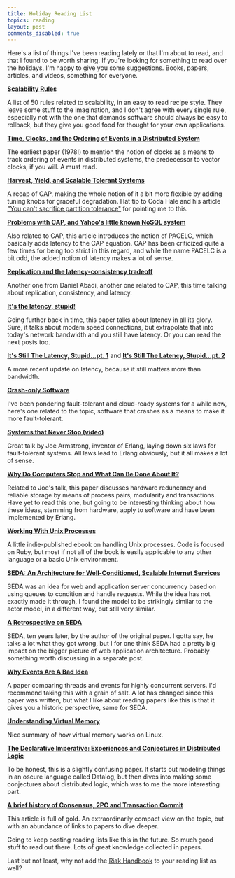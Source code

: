 ```yaml
---
title: Holiday Reading List
topics: reading
layout: post
comments_disabled: true
---
```

Here's a list of things I've been reading lately or that I'm about to read, and
that I found to be worth sharing.  If you're looking for something to read over
the holidays, I'm happy to give you some suggestions. Books, papers, articles,
and videos, something for everyone.

[**Scalability Rules**](http://scalabilityrules.com/)

A list of 50 rules related to scalability, in an easy to read recipe style.
They leave some stuff to the imagination, and I don't agree with every single
rule, especially not with the one that demands software should always be easy
to rollback, but they give you good food for thought for your own
applications. 

[**Time, Clocks, and the Ordering of Events in a Distributed System**](http://research.microsoft.com/en-us/um/people/lamport/pubs/time-clocks.pdf)

The earliest paper (1978!) to mention the notion of clocks as a means to track
ordering of events in distributed systems, the predecessor to vector clocks,
if you will. A must read.

[**Harvest, Yield, and Scalable Tolerant Systems**](http://radlab.cs.berkeley.edu/people/fox/static/pubs/pdf/c18.pdf)

A recap of CAP, making the whole notion of it a bit more flexible by adding
tuning knobs for graceful degradation. Hat tip to Coda Hale and his article
["You can't sacrifice partition tolerance"](http://codahale.com/you-cant-sacrifice-partition-tolerance/) for pointing me to this.

[**Problems with CAP, and Yahoo's little known NoSQL system**](http://dbmsmusings.blogspot.com/2010/04/problems-with-cap-and-yahoos-little.html)

Also related to CAP, this article introduces the notion of PACELC, which
basically adds latency to the CAP equation. CAP has been criticized quite a few
times for being too strict in this regard, and while the name PACELC is a bit
odd, the added notion of latency makes a lot of sense.

[**Replication and the latency-consistency tradeoff**](http://dbmsmusings.blogspot.com/2011/12/replication-and-latency-consistency.html)

Another one from Daniel Abadi, another one related to CAP, this time talking
about replication, consistency, and latency.

[**It's the latency, stupid!**](http://rescomp.stanford.edu/~cheshire/rants/Latency.html)

Going further back in time, this paper talks about latency in all its glory.
Sure, it talks about modem speed connections, but extrapolate that into today's
network bandwidth and you still have latency. Or you can read the next posts
too.

[**It's Still The Latency, Stupid...pt. 1**](http://www.edgeblog.net/2007/its-still-the-latency-stupid/) and [**It's Still The Latency, Stupid...pt. 2**](http://www.edgeblog.net/2007/its-still-the-latency-stupid-pt2/)

A more recent update on latency, because it still matters more than bandwidth.

[**Crash-only Software**](http://www.usenix.org/events/hotos03/tech/candea.html)

I've been pondering fault-tolerant and cloud-ready systems for a while now,
here's one related to the topic, software that crashes as a means to make it
more fault-tolerant.

[**Systems that Never Stop (video)**](http://www.infoq.com/presentations/Systems-that-Never-Stop-Joe-Armstrong)

Great talk by Joe Armstrong, inventor of Erlang, laying down six laws for
fault-tolerant systems. All laws lead to Erlang obviously, but it all makes a
lot of sense.

[**Why Do Computers Stop and What Can Be Done About It?**](http://www.hpl.hp.com/techreports/tandem/TR-85.7.html)

Related to Joe's talk, this paper discusses hardware reduncancy and reliable
storage by means of process pairs, modularity and transactions. Have yet to read
this one, but going to be interesting thinking about how these ideas, stemming
from hardware, apply to software and have been implemented by Erlang.

[**Working With Unix Processes**](http://workingwithunixprocesses.com/)

A little indie-published ebook on handling Unix processes. Code is focused on
Ruby, but most if not all of the book is easily applicable to any other language
or a basic Unix environment.

[**SEDA: An Architecture for Well-Conditioned, Scalable Internet Services**](http://www.eecs.harvard.edu/~mdw/papers/seda-sosp01.pdf)

SEDA was an idea for web and application server concurrency based on using
queues to condition and handle requests. While the idea has not exactly made it
through, I found the model to be strikingly similar to the actor model, in a
different way, but still very similar.

[**A Retrospective on SEDA**](http://matt-welsh.blogspot.com/2010/07/retrospective-on-seda.html)

SEDA, ten years later, by the author of the original paper. I gotta say, he
talks a lot what they got wrong, but I for one think SEDA had a pretty big
impact on the bigger picture of web application architecture. Probably something
worth discussing in a separate post.

[**Why Events Are A Bad Idea**](http://www.usenix.org/events/hotos03/tech/full_papers/vonbehren/vonbehren_html/index.html)

A paper comparing threads and events for highly concurrent servers. I'd
recommend taking this with a grain of salt. A lot has changed since this paper
was written, but what I like about reading papers like this is that it gives you
a historic perspective, same for SEDA.

[**Understanding Virtual Memory**](http://www.redhat.com/magazine/001nov04/features/vm/)

Nice summary of how virtual memory works on Linux.

[**The Declarative Imperative: Experiences and Conjectures in Distributed Logic**](http://www.eecs.berkeley.edu/Pubs/TechRpts/2010/EECS-2010-90.pdf)

To be honest, this is a slightly confusing paper. It starts out modeling things
in an oscure language called Datalog, but then dives into making some
conjectures about distributed logic, which was to me the more interesting part.

[**A brief history of Consensus, 2PC and Transaction Commit**](http://betathoughts.blogspot.com/2007/06/brief-history-of-consensus-2pc-and.html)

This article is full of gold. An extraordinarily compact view on the topic, but
with an abundance of links to papers to dive deeper.

Going to keep posting reading lists like this in the future. So much good stuff
to read out there. Lots of great knowledge collected in papers.

Last but not least, why not add the [Riak Handbook](http://riakhandbook.com/?pp)
to your reading list as well?

